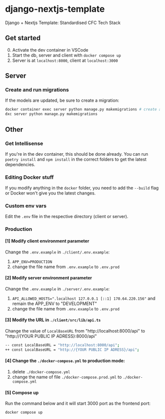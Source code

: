 # django-nextjs-template

Django + Nextjs Template: Standardised CFC Tech Stack

## Get started

0. Activate the dev container in VSCode
1. Start the db, server and client with `docker compose up`
2. Server is at `localhost:8000`, client at `localhost:3000`

## Server

### Create and run migrations

If the models are updated, be sure to create a migration:

```bash
docker container exec server python manage.py makemigrations # create a new migration OR
dxc server python manage.py makemigrations
```

## Other

### Get Intellisense

If you're in the dev container, this should be done already. You can run `poetry install` and `npm install` in the correct folders to get the latest dependencies.

### Editing Docker stuff

If you modify anything in the `docker` folder, you need to add the `--build` flag or Docker won't give you the latest changes.

### Custom env vars

Edit the `.env` file in the respective directory (client or server).

### Production

#### [1] Modify client environment parameter

Change the `.env.example` in `./client/.env.example`:

1. `APP_ENV=PRODUCTION`
2. change the file name from `.env.example` to `.env.prod`

#### [2] Modify server environment parameter

Change the `.env.example` in `./server/.env.example`:

1. `API_ALLOWED_HOSTS=".localhost 127.0.0.1 [::1] 170.64.220.156"` and remain the APP_ENV to "DEVELOPMENT"
2. change the file name from `.env.example` to `.env.prod`

#### [3] Modify the URL in `./client/src/lib/api.ts`

Change the value of `LocalBaseURL` from "http://localhost:8000/api" to "http://{YOUR PUBLIC IP ADRESS}:8000/api"

```bash
-- const LocalBaseURL = "http://localhost:8000/api";
++ const LocalBaseURL = "http://{YOUR PUBLIC IP ADRESS}/api";
```

#### [4] Change the `./docker-compose.yml` to production mode:

1. delete `./docker-compose.yml`
2. change the name of file `./docker-compose.prod.yml` to `./docker-compose.yml`

#### [5] Compose up

Run the command below and it will start 3000 port as the frontend port:

```bash
docker compose up
```
